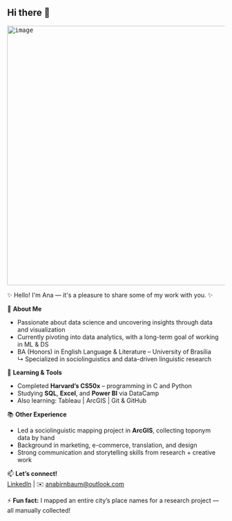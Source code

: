 ## Hi there 👋

<kbd><img width="2000" height="600" alt="image" src="https://github.com/user-attachments/assets/e0406ea9-8b70-4cb7-bc60-12eb8e39b961" />

✨ Hello! I'm Ana — it's a pleasure to share some of my work with you. ✨

🎯 **About Me**
- Passionate about data science and uncovering insights through data and visualization
- Currently pivoting into data analytics, with a long-term goal of working in ML & DS
- BA (Honors) in English Language & Literature – University of Brasília  
  ↳ Specialized in sociolinguistics and data-driven linguistic research

🧠 **Learning & Tools**
- Completed **Harvard’s CS50x** – programming in C and Python  
- Studying **SQL**, **Excel**, and **Power BI** via DataCamp  
- Also learning: Tableau | ArcGIS | Git & GitHub

📚 **Other Experience**
- Led a sociolinguistic mapping project in **ArcGIS**, collecting toponym data by hand  
- Background in marketing, e-commerce, translation, and design  
- Strong communication and storytelling skills from research + creative work

📫 **Let’s connect!**  
[LinkedIn](https://www.linkedin.com/in/ana-birnbaum-datascience/) | ✉️ anabirnbaum@outlook.com

⚡ **Fun fact:** I mapped an entire city’s place names for a research project — all manually collected!
